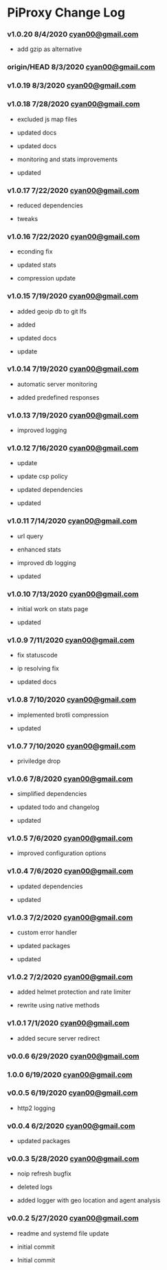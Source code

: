 # PiProxy Change Log

### **v1.0.20** 8/4/2020 cyan00@gmail.com

- add gzip as alternative

### **origin/HEAD** 8/3/2020 cyan00@gmail.com

### **v1.0.19** 8/3/2020 cyan00@gmail.com

### **v1.0.18** 7/28/2020 cyan00@gmail.com

- excluded js map files

- updated docs

- updated docs

- monitoring and stats improvements

- updated

### **v1.0.17** 7/22/2020 cyan00@gmail.com

- reduced dependencies

- tweaks

### **v1.0.16** 7/22/2020 cyan00@gmail.com

- econding fix

- updated stats

- compression update

### **v1.0.15** 7/19/2020 cyan00@gmail.com

- added geoip db to git lfs

- added

- updated docs

- update

### **v1.0.14** 7/19/2020 cyan00@gmail.com

- automatic server monitoring

- added predefined responses

### **v1.0.13** 7/19/2020 cyan00@gmail.com

- improved logging

### **v1.0.12** 7/16/2020 cyan00@gmail.com

- update

- update csp policy

- updated dependencies

- updated

### **v1.0.11** 7/14/2020 cyan00@gmail.com

- url query

- enhanced stats

- improved db logging

- updated

### **v1.0.10** 7/13/2020 cyan00@gmail.com

- initial work on stats page

- updated

### **v1.0.9** 7/11/2020 cyan00@gmail.com

- fix statuscode

- ip resolving fix

- updated docs

### **v1.0.8** 7/10/2020 cyan00@gmail.com

- implemented brotli compression

- updated

### **v1.0.7** 7/10/2020 cyan00@gmail.com

- priviledge drop

### **v1.0.6** 7/8/2020 cyan00@gmail.com

- simplified dependencies

- updated todo and changelog

- updated

### **v1.0.5** 7/6/2020 cyan00@gmail.com

- improved configuration options

### **v1.0.4** 7/6/2020 cyan00@gmail.com

- updated dependencies

- updated

### **v1.0.3** 7/2/2020 cyan00@gmail.com

- custom error handler

- updated packages

- updated

### **v1.0.2** 7/2/2020 cyan00@gmail.com

- added helmet protection and rate limiter

- rewrite using native methods

### **v1.0.1** 7/1/2020 cyan00@gmail.com

- added secure server redirect

### **v0.0.6** 6/29/2020 cyan00@gmail.com

### **1.0.0** 6/19/2020 cyan00@gmail.com

### **v0.0.5** 6/19/2020 cyan00@gmail.com

- http2 logging

### **v0.0.4** 6/2/2020 cyan00@gmail.com

- updated packages

### **v0.0.3** 5/28/2020 cyan00@gmail.com

- noip refresh bugfix

- deleted logs

- added logger with geo location and agent analysis

### **v0.0.2** 5/27/2020 cyan00@gmail.com

- readme and systemd file update

- initial commit

- Initial commit
